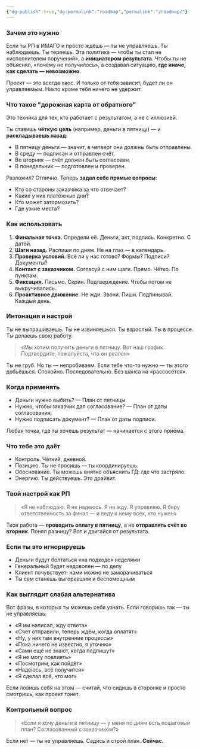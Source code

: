 ```yaml
---
{"dg-publish":true,"dg-permalink":"roadmap","permalink":"/roadmap/"}
---
```




### **Зачем это нужно**

Если ты РП в ИМАГО и просто ждёшь — ты не управляешь. Ты наблюдаешь. Ты теряешь. Эта политика — чтобы ты стал не «исполнителем поручений», а **инициатором результата**. Чтобы ты не объяснял, «почему не получилось», а создавал ситуацию, **где иначе, как сделать — невозможно**.

Проект — это всегда хаос. И только от тебя зависит, будет ли он управляемым. Никто кроме тебя ничего не удержит.



### **Что такое "дорожная карта от обратного"**

Это техника для тех, кто работает с результатом, а не с иллюзией.

Ты ставишь **чёткую цель** (например, деньги в пятницу) — и **раскладываешь назад**:
- В пятницу деньги — значит, в четверг они должны быть отправлены.
- В среду — подписан и отправлен счёт.
- Во вторник — счёт должен быть согласован.
- В понедельник — подготовлен и проверен.

Разложил? Отлично. Теперь **задал себе прямые вопросы**:
- Кто со стороны заказчика за что отвечает?
- Какие у них платёжные дни?
- Кто может затормозить?
- Где узкие места?



### **Как использовать**

1. **Финальная точка.** Определи её. Деньги, акт, подпись. Конкретно. С датой.
2. **Шаги назад.** Распиши по дням. Не на глаз — в календарь.
3. **Проверка условий.** Всё ли у нас готово? Формы? Подписи? Документы?
4. **Контакт с заказчиком.** Согласуй с ним шаги. Прямо. Чётко. По пунктам.
5. **Фиксация.** Письмо. Скрин. Подтверждение. Чтобы потом не выкручивались.
6. **Проактивное движение.** Не жди. Звони. Пиши. Подпинывай. Каждый день.



### **Интонация и настрой**

Ты не выпрашиваешь. Ты не извиняешься. Ты взрослый. Ты в процессе. Ты делаешь свою работу.

> «Мы хотим получить деньги в пятницу. Вот наш график. Подтвердите, пожалуйста, что он реален»

Ты не груб. Но ты — непробиваем. Если тебе что-то нужно — ты этого добьёшься. Спокойно. Последовательно. Без шанса на «рассосётся».



### **Когда применять**

- Деньги нужно выбить? — План от пятницы.
- Нужно, чтобы заказчик дал согласование? — План от даты согласования.
- Нужно подписать документ? — План от даты подписи.

Любая точка, где ты хочешь результат — начинается с этого приёма.



### **Что тебе это даёт**

- Контроль. Чёткий, дневной.
- Позицию. Ты не просишь — ты координируешь.
- Обоснование. Ты можешь внятно объяснить ГД: где что застряло.
- Энергию. Ты действуешь. Это драйвит.



### **Твой настрой как РП**

> «Я не наблюдаю. Я не надеюсь. Я не жду. Я управляю. Я беру ответственность за финал — и веду к нему всех, кто нужен»

Твоя работа — **проводить оплату в пятницу**, а не **отправлять счёт во вторник**. Понял разницу? Вот и двигайся от результата.



### **Если ты это игнорируешь**

- Деньги будут болтаться «на подходе» неделями
- Генеральный будет недоволен — по делу
- Клиент почувствует: нами можно не заморачиваться
- Ты сам станешь выгоревшим и беспомощным



### **Как выглядит слабая альтернатива**

Вот фразы, в которых ты можешь себя узнать. Если говоришь так — ты не управляешь:
- «Я им написал, жду ответа»
- «Счёт отправили, теперь ждём, когда оплатят»
- «Ну, у них там внутренние процессы»
- «Пока ничего не известно, я уточню»
- «Сами ещё не знают, когда подпишут»
- «Я не могу повлиять»
- «Посмотрим, как пойдёт»
- «Надеюсь, всё получится»
- «Я сделал всё, что мог»

Если ловишь себя на этом — считай, что сидишь в сторонке и просто смотришь, как проект тонет.



### **Контрольный вопрос**

> «Если я хочу деньги в пятницу — у меня по дням есть пошаговый план? Согласованный с заказчиком?»

Если нет — ты не управляешь. Садись и строй план. **Сейчас.**
